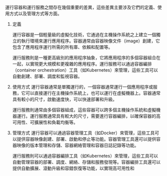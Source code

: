 運行容器和運行服務之間存在幾個重要的差異，這些差異主要涉及它們的定義、使用方式以及管理方式等方面。

1. 定義

    運行容器是一個輕量級的虛擬化技術，它通過在主機操作系統之上建立一個獨立的執行環境來運行應用程序。容器通常由容器映像文件（image）創建，它包含了應用程序運行所需的所有庫、依賴和配置等。
    &nbsp;

    運行服務則是一種更高級別的應用程序抽象，它將應用程序的多個容器組合在一起，以實現更大規模和更複雜的應用程序。運行服務可以通過容器編排（container orchestration）工具（如Kubernetes）來管理，這些工具可以自動創建、部署、調度和監視容器。
    &nbsp;

2. 使用方式
    運行容器通常是單獨運行的，一個容器通常運行一個應用程序或服務，它可以直接運行在主機操作系統上，也可以運行在虛擬機器上。容器通常具有較小的尺寸，啟動速度快，可以快速部署和升級。
    &nbsp;

    運行服務則通常由多個容器組成，這些容器可以跨多個主機操作系統和虛擬機器運行。運行服務通常具有較大的尺寸，需要進行容器編排，以確保容器的高可用性、可擴展性和負載均衡等。
    &nbsp;

3. 管理方式
    運行容器可以通過容器管理工具（如Docker）來管理，這些工具可以提供容器映像創建、部署、啟動和停止等功能。容器管理工具還可以提供容器映像的版本管理和存儲、容器網絡管理和容器日誌記錄等功能。
    &nbsp;

    運行服務則可以通過容器編排工具（如Kubernetes）來管理，這些工具可以自動管理容器的部署、調度、網絡、存儲和服務發現等。容器編排工具還可以提供自動擴展、滾動升級和容錯恢復等功能，以實現高可用性和